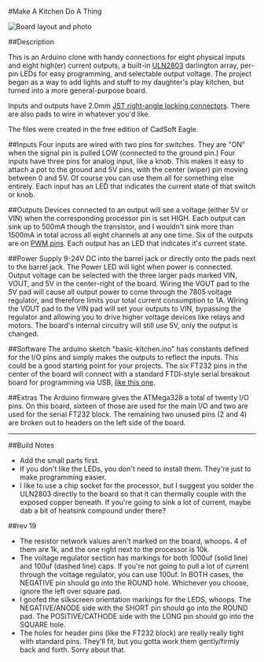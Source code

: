 #Make A Kitchen Do A Thing

![Board layout and photo](http://dl.dropbox.com/u/126001/circuits/kitchen-layout_and_board.jpg)


##Description

This is an Arduino clone with handy connections for eight physical inputs and eight high(er) current outputs, a built-in [ULN2803](http://www.ti.com/lit/ds/symlink/uln2803a.pdf) darlington array, per-pin LEDs for easy programming, and selectable output voltage.  The project began as a way to add lights and stuff to my daughter's play kitchen, but turned into a more general-purpose board.

Inputs and outputs have 2.0mm [JST right-angle locking connectors](http://media.digikey.com/pdf/Data%20Sheets/JST%20PDFs/PH%20Series.pdf).  There are also pads to wire in whatever you'd like.

The files were created in the free edition of CadSoft Eagle.

##Inputs
Four inputs are wired with two pins for switches.  They are "ON" when the signal pin is pulled LOW (connected to the ground pin.) Four inputs have three pins for analog input, like a knob.  This makes it easy to attach a pot to the ground and 5V pins, with the center (wiper) pin moving between 0 and 5V.  Of course you can use them all for something else entirely.  Each input has an LED that indicates the current state of that switch or knob.

##Outputs
Devices connected to an output will see a voltage (either 5V or VIN) when the corresponding processor pin is set HIGH.  Each output can sink up to 500mA though the transistor, and I wouldn't sink more than 1500mA in total across all eight channels at any one time.  Six of the outputs are on [PWM pins](http://arduino.cc/en/Reference/analogWrite).  Each output has an LED that indicates it's current state.

##Power
Supply 9-24V DC into the barrel jack or directly onto the pads next to the barrel jack.  The Power LED will light when power is connected.
Output voltage can be selected with the three larger pads marked VIN, VOUT, and 5V in the center-right of the board.
Wiring the VOUT pad to the 5V pad will cause all output power to come through the 7805 voltage regulator, and therefore limits your total current consumption to 1A.
Wiring the VOUT pad to the VIN pad will set your outputs to VIN, bypassing the regulator and allowing you to drive higher voltage devices like relays and motors.  The board's internal circuitry will still use 5V, only the output is changed.

##Software
The arduino sketch "basic-kitchen.ino" has constants defined for the I/O pins and simply makes the outputs to reflect the inputs.  This could be a good starting point for your projects.
The six FT232 pins in the center of the board will connect with a standard FTDI-style serial breakout board for programming via USB, [like this one](http://www.sparkfun.com/products/9716).

##Extras
The Arduino firmware gives the ATMega328 a total of twenty I/O pins.  On this board, sixteen of those are used for the main I/O and two are used for the serial FT232 block.  The remaining two unused pins (2 and 4) are broken out to headers on the left side of the board.

----

##Build Notes
* Add the small parts first.
* If you don't like the LEDs, you don't need to install them.   They're just to make programming easier.
* I like to use a chip socket for the processor, but I suggest you solder the ULN2803 directly to the board so that it can thermally couple with the exposed copper beneath.  If you're going to sink a lot of current, maybe dab a bit of heatsink compound under there?

##rev 19
* The resistor network values aren't marked on the board, whoops.  4 of them are 1k, and the one right next to the processor is 10k.
* The voltage regulator section has markings for both 1000uf (solid line) and 100uf (dashed line) caps. If you're not going to pull a lot of current through the voltage regulator, you can use 100uf.  In BOTH cases, the NEGATIVE pin should go into the ROUND hole.  Whichever you choose, ignore the left over square pad.
* I goofed the silkscreen orientation markings for the LEDS, whoops.  The NEGATIVE/ANODE side with the SHORT pin should go into the ROUND pad.  The POSITIVE/CATHODE side with the LONG pin should go into the SQUARE hole.
* The holes for header pins (like the FT232 block) are really really tight with standard pins.  They'll fit, but you gotta work them gently/firmly back and forth.  Sorry about that.
